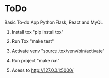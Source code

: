 # ToDo
Basic To-do App Python Flask, React and MyQL

1) Install tox
    "pip install tox"

2) Run Tox
    "make test"
    
3) Activate venv
    "source .tox/venv/bin/activate"

4) Run project
    "make run"

5) Acess to http://127.0.0.1:5000/
